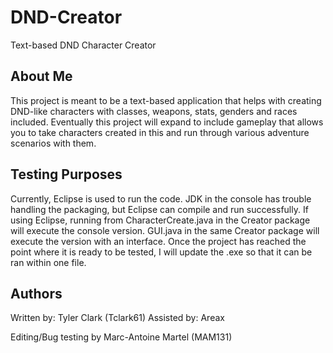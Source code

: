 # DND-Creator
Text-based DND Character Creator

## About Me
This project is meant to be a text-based application that helps with creating DND-like characters with classes, weapons, stats, genders and races included.
Eventually this project will expand to include gameplay that allows you to take characters created in this and run through various adventure scenarios with them.


## Testing Purposes
Currently, Eclipse is used to run the code. JDK in the console has trouble handling the packaging, but Eclipse can compile and run successfully. If using Eclipse, running from CharacterCreate.java in the Creator package will execute the console version. GUI.java in the same Creator package will execute the version with an interface.
Once the project has reached the point where it is ready to be tested, I will update the .exe so that it can be ran within one file.

## Authors
Written by: Tyler Clark (Tclark61)
Assisted by: Areax

Editing/Bug testing by Marc-Antoine Martel (MAM131)
